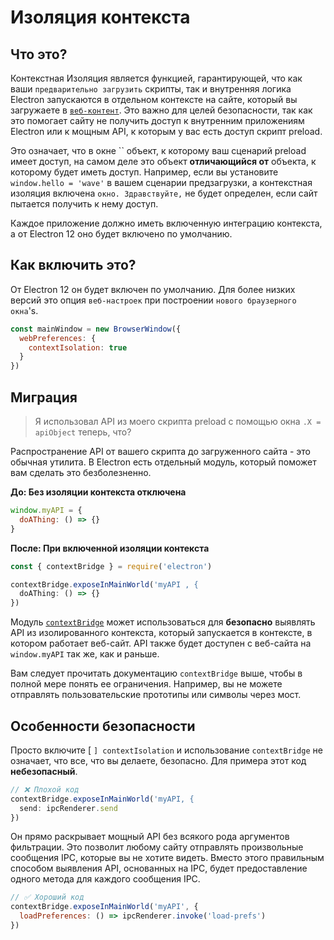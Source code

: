 # Изоляция контекста

## Что это?

Контекстная Изоляция является функцией, гарантирующей, что как ваши `предварительно загрузить` скрипты, так и внутренняя логика Electron запускаются в отдельном контексте на сайте, который вы загружаете в [`веб-контент`](../api/web-contents.md).  Это важно для целей безопасности, так как это помогает сайту не получить доступ к внутренним приложениям Electron или к мощным API, к которым у вас есть доступ скрипт preload.

Это означает, что в окне `` объект, к которому ваш сценарий preload имеет доступ, на самом деле это объект **отличающийся от** объекта, к которому будет иметь доступ.  Например, если вы установите `window.hello = 'wave'` в вашем сценарии предзагрузки, а контекстная изоляция включена `окно. Здравствуйте,` не будет определен, если сайт пытается получить к нему доступ.

Каждое приложение должно иметь включенную интеграцию контекста, а от Electron 12 оно будет включено по умолчанию.

## Как включить это?

От Electron 12 он будет включен по умолчанию. Для более низких версий это опция `веб-настроек` при построении `нового браузерного окна`'s.

```javascript
const mainWindow = new BrowserWindow({
  webPreferences: {
    contextIsolation: true
  }
})
```

## Миграция

> Я использовал API из моего скрипта preload с помощью окна `.X = apiObject` теперь, что?

Распространение API от вашего скрипта до загруженного сайта - это обычная утилита. В Electron есть отдельный модуль, который поможет вам сделать это безболезненно.

**До: Без изоляции контекста отключена**

```javascript
window.myAPI = {
  doAThing: () => {}
}
```

**После: При включенной изоляции контекста**

```javascript
const { contextBridge } = require('electron')

contextBridge.exposeInMainWorld('myAPI , {
  doAThing: () => {}
})
```

Модуль [`contextBridge`](../api/context-bridge.md) может использоваться для **безопасно** выявлять API из изолированного контекста, который запускается в контексте, в котором работает веб-сайт. API также будет доступен с веб-сайта на `window.myAPI` так же, как и раньше.

Вам следует прочитать документацию `contextBridge` выше, чтобы в полной мере понять ее ограничения.  Например, вы не можете отправлять пользовательские прототипы или символы через мост.

## Особенности безопасности

Просто включите [ `] contextIsolation` и использование `contextBridge` не означает, что все, что вы делаете, безопасно.  Для примера этот код **небезопасный**.

```javascript
// ❌ Плохой код
contextBridge.exposeInMainWorld('myAPI, {
  send: ipcRenderer.send
})
```

Он прямо раскрывает мощный API без всякого рода аргументов фильтрации. Это позволит любому сайту отправлять произвольные сообщения IPC, которые вы не хотите видеть. Вместо этого правильным способом выявления API, основанных на IPC, будет предоставление одного метода для каждого сообщения IPC.

```javascript
// ✅ Хороший код
contextBridge.exposeInMainWorld('myAPI', {
  loadPreferences: () => ipcRenderer.invoke('load-prefs')
})
```

